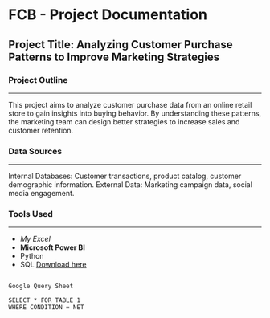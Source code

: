 
# FCB - Project Documentation

## Project Title: Analyzing Customer Purchase Patterns to Improve Marketing Strategies

### Project Outline
---

This project aims to analyze customer purchase data from an online retail store to gain insights into buying behavior. By understanding these patterns, the marketing team can design better strategies to increase sales and customer retention.

### Data Sources
---

Internal Databases: Customer transactions, product catalog, customer demographic information.
External Data: Marketing campaign data, social media engagement.

### Tools Used
---

- *My Excel*
- **Microsoft Power BI**
- Python
- SQL [Download here](https://wwww.jayxeconsultancy.com.ng)






```

Google Query Sheet

SELECT * FOR TABLE 1
WHERE CONDITION = NET

```






